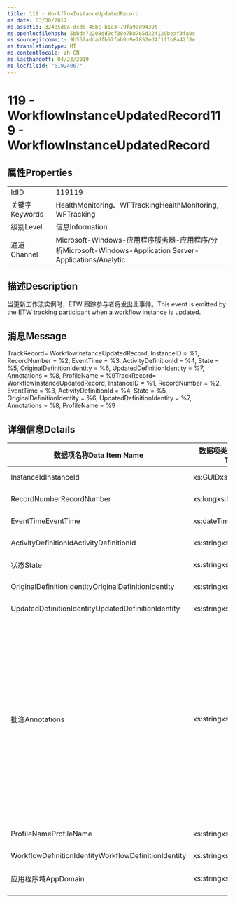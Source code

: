 ```yaml
---
title: 119 - WorkflowInstanceUpdatedRecord
ms.date: 03/30/2017
ms.assetid: 32485d0a-dcdb-45bc-b1e3-79fa9ad9439b
ms.openlocfilehash: 5bbda72208dd9cf38e7b8765d324129beaf3fa0c
ms.sourcegitcommit: 9b552addadfb57fab0b9e7852ed4f1f1b8a42f8e
ms.translationtype: MT
ms.contentlocale: zh-CN
ms.lasthandoff: 04/23/2019
ms.locfileid: "61924067"
---
```

# <a name="119---workflowinstanceupdatedrecord"></a><span data-ttu-id="37479-102">119 - WorkflowInstanceUpdatedRecord</span><span class="sxs-lookup"><span data-stu-id="37479-102">119 - WorkflowInstanceUpdatedRecord</span></span>
## <a name="properties"></a><span data-ttu-id="37479-103">属性</span><span class="sxs-lookup"><span data-stu-id="37479-103">Properties</span></span>  
  
|||  
|-|-|  
|<span data-ttu-id="37479-104">Id</span><span class="sxs-lookup"><span data-stu-id="37479-104">ID</span></span>|<span data-ttu-id="37479-105">119</span><span class="sxs-lookup"><span data-stu-id="37479-105">119</span></span>|  
|<span data-ttu-id="37479-106">关键字</span><span class="sxs-lookup"><span data-stu-id="37479-106">Keywords</span></span>|<span data-ttu-id="37479-107">HealthMonitoring、WFTracking</span><span class="sxs-lookup"><span data-stu-id="37479-107">HealthMonitoring, WFTracking</span></span>|  
|<span data-ttu-id="37479-108">级别</span><span class="sxs-lookup"><span data-stu-id="37479-108">Level</span></span>|<span data-ttu-id="37479-109">信息</span><span class="sxs-lookup"><span data-stu-id="37479-109">Information</span></span>|  
|<span data-ttu-id="37479-110">通道</span><span class="sxs-lookup"><span data-stu-id="37479-110">Channel</span></span>|<span data-ttu-id="37479-111">Microsoft-Windows-应用程序服务器-应用程序/分析</span><span class="sxs-lookup"><span data-stu-id="37479-111">Microsoft-Windows-Application Server-Applications/Analytic</span></span>|  
  
## <a name="description"></a><span data-ttu-id="37479-112">描述</span><span class="sxs-lookup"><span data-stu-id="37479-112">Description</span></span>  
 <span data-ttu-id="37479-113">当更新工作流实例时，ETW 跟踪参与者将发出此事件。</span><span class="sxs-lookup"><span data-stu-id="37479-113">This event is emitted by the ETW tracking participant when a workflow instance is updated.</span></span>  
  
## <a name="message"></a><span data-ttu-id="37479-114">消息</span><span class="sxs-lookup"><span data-stu-id="37479-114">Message</span></span>  
 <span data-ttu-id="37479-115">TrackRecord= WorkflowInstanceUpdatedRecord, InstanceID = %1, RecordNumber = %2, EventTime = %3, ActivityDefinitionId = %4, State = %5, OriginalDefinitionIdentity = %6, UpdatedDefinitionIdentity = %7, Annotations = %8, ProfileName = %9</span><span class="sxs-lookup"><span data-stu-id="37479-115">TrackRecord= WorkflowInstanceUpdatedRecord, InstanceID = %1, RecordNumber = %2, EventTime = %3, ActivityDefinitionId = %4, State = %5, OriginalDefinitionIdentity = %6, UpdatedDefinitionIdentity = %7, Annotations = %8, ProfileName = %9</span></span>  
  
## <a name="details"></a><span data-ttu-id="37479-116">详细信息</span><span class="sxs-lookup"><span data-stu-id="37479-116">Details</span></span>  
  
|<span data-ttu-id="37479-117">数据项名称</span><span class="sxs-lookup"><span data-stu-id="37479-117">Data Item Name</span></span>|<span data-ttu-id="37479-118">数据项类型</span><span class="sxs-lookup"><span data-stu-id="37479-118">Data Item Type</span></span>|<span data-ttu-id="37479-119">描述</span><span class="sxs-lookup"><span data-stu-id="37479-119">Description</span></span>|  
|--------------------|--------------------|-----------------|  
|<span data-ttu-id="37479-120">InstanceId</span><span class="sxs-lookup"><span data-stu-id="37479-120">InstanceId</span></span>|<span data-ttu-id="37479-121">xs:GUID</span><span class="sxs-lookup"><span data-stu-id="37479-121">xs:GUID</span></span>|<span data-ttu-id="37479-122">工作流的实例 ID</span><span class="sxs-lookup"><span data-stu-id="37479-122">The instance id for the workflow</span></span>|  
|<span data-ttu-id="37479-123">RecordNumber</span><span class="sxs-lookup"><span data-stu-id="37479-123">RecordNumber</span></span>|<span data-ttu-id="37479-124">xs:long</span><span class="sxs-lookup"><span data-stu-id="37479-124">xs:long</span></span>|<span data-ttu-id="37479-125">发出的记录的序列号</span><span class="sxs-lookup"><span data-stu-id="37479-125">The sequence number of the emitted record</span></span>|  
|<span data-ttu-id="37479-126">EventTime</span><span class="sxs-lookup"><span data-stu-id="37479-126">EventTime</span></span>|<span data-ttu-id="37479-127">xs:dateTime</span><span class="sxs-lookup"><span data-stu-id="37479-127">xs:dateTime</span></span>|<span data-ttu-id="37479-128">发出该事件时的 UTC 时间</span><span class="sxs-lookup"><span data-stu-id="37479-128">The time in UTC when the event was emitted</span></span>|  
|<span data-ttu-id="37479-129">ActivityDefinitionId</span><span class="sxs-lookup"><span data-stu-id="37479-129">ActivityDefinitionId</span></span>|<span data-ttu-id="37479-130">xs:string</span><span class="sxs-lookup"><span data-stu-id="37479-130">xs:string</span></span>|<span data-ttu-id="37479-131">工作流中根活动的名称</span><span class="sxs-lookup"><span data-stu-id="37479-131">The name of the root activity in the workflow</span></span>|  
|<span data-ttu-id="37479-132">状态</span><span class="sxs-lookup"><span data-stu-id="37479-132">State</span></span>|<span data-ttu-id="37479-133">xs:string</span><span class="sxs-lookup"><span data-stu-id="37479-133">xs:string</span></span>|<span data-ttu-id="37479-134">工作流的当前状态。</span><span class="sxs-lookup"><span data-stu-id="37479-134">The current state of the Workflow.</span></span>|  
|<span data-ttu-id="37479-135">OriginalDefinitionIdentity</span><span class="sxs-lookup"><span data-stu-id="37479-135">OriginalDefinitionIdentity</span></span>|<span data-ttu-id="37479-136">xs:string</span><span class="sxs-lookup"><span data-stu-id="37479-136">xs:string</span></span>|<span data-ttu-id="37479-137">原始工作流定义 ID</span><span class="sxs-lookup"><span data-stu-id="37479-137">The original workflow definition id</span></span>|  
|<span data-ttu-id="37479-138">UpdatedDefinitionIdentity</span><span class="sxs-lookup"><span data-stu-id="37479-138">UpdatedDefinitionIdentity</span></span>|<span data-ttu-id="37479-139">xs:string</span><span class="sxs-lookup"><span data-stu-id="37479-139">xs:string</span></span>|<span data-ttu-id="37479-140">已更新的工作流定义 ID</span><span class="sxs-lookup"><span data-stu-id="37479-140">The updated workflow definition id</span></span>|  
|<span data-ttu-id="37479-141">批注</span><span class="sxs-lookup"><span data-stu-id="37479-141">Annotations</span></span>|<span data-ttu-id="37479-142">xs:string</span><span class="sxs-lookup"><span data-stu-id="37479-142">xs:string</span></span>|<span data-ttu-id="37479-143">已添加到此事件中的批注。</span><span class="sxs-lookup"><span data-stu-id="37479-143">The annotations that were added to this event.</span></span> <span data-ttu-id="37479-144">值存储在一个 xml 元素中的格式\<项 >\<项名称 ="annotationName"type="System.String"> annotationValue\</i > \< /i t e >。</span><span class="sxs-lookup"><span data-stu-id="37479-144">The values are stored in an xml element in the format \<items>\< item name = "annotationName" type="System.String">annotationValue\</item>\</items>.</span></span> <span data-ttu-id="37479-145">如果不指定任何批注，则该字符串包含\<项 / >。</span><span class="sxs-lookup"><span data-stu-id="37479-145">If no annotations are specified then the string contains \<items/>.</span></span> <span data-ttu-id="37479-146">ETW 事件大小受到 ETW 缓冲区大小或 ETW 事件最大负载的限制。</span><span class="sxs-lookup"><span data-stu-id="37479-146">The ETW event size is limited by the ETW buffer size or the max payload for an ETW event.</span></span> <span data-ttu-id="37479-147">如果事件大小超出 ETW 限制，则通过丢弃批注并将替换为批注值来截断事件\<项 >... \< /i t e >。</span><span class="sxs-lookup"><span data-stu-id="37479-147">If the size of the event exceeds the ETW limits, then the event is truncated by dropping the annotations and replacing the annotation value with \<items>...\</items>.</span></span>|  
|<span data-ttu-id="37479-148">ProfileName</span><span class="sxs-lookup"><span data-stu-id="37479-148">ProfileName</span></span>|<span data-ttu-id="37479-149">xs:string</span><span class="sxs-lookup"><span data-stu-id="37479-149">xs:string</span></span>|<span data-ttu-id="37479-150">导致发出此事件的跟踪配置文件的名称</span><span class="sxs-lookup"><span data-stu-id="37479-150">The name or the tracking profile that resulted in this event being emitted</span></span>|  
|<span data-ttu-id="37479-151">WorkflowDefinitionIdentity</span><span class="sxs-lookup"><span data-stu-id="37479-151">WorkflowDefinitionIdentity</span></span>|<span data-ttu-id="37479-152">xs:string</span><span class="sxs-lookup"><span data-stu-id="37479-152">xs:string</span></span>|<span data-ttu-id="37479-153">工作流定义 ID</span><span class="sxs-lookup"><span data-stu-id="37479-153">The workflow definition id</span></span>|  
|<span data-ttu-id="37479-154">应用程序域</span><span class="sxs-lookup"><span data-stu-id="37479-154">AppDomain</span></span>|<span data-ttu-id="37479-155">xs:string</span><span class="sxs-lookup"><span data-stu-id="37479-155">xs:string</span></span>|<span data-ttu-id="37479-156">由 AppDomain.CurrentDomain.FriendlyName 返回的字符串。</span><span class="sxs-lookup"><span data-stu-id="37479-156">The string returned by AppDomain.CurrentDomain.FriendlyName.</span></span>|
